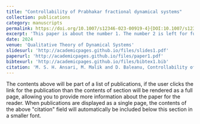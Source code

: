 ```yaml
---
title: "Controllability of Prabhakar fractional dynamical systems"
collection: publications
category: manuscripts
permalink: https://doi.org/10.1007/s12346-023-00919-4}{DOI:10.1007/s12346-023-00919-4
excerpt: 'This paper is about the number 1. The number 2 is left for future work.'
date: 2024
venue: 'Qualitative Theory of Dynamical Systems'
slidesurl: 'http://academicpages.github.io/files/slides1.pdf'
paperurl: 'http://academicpages.github.io/files/paper1.pdf'
bibtexurl: 'http://academicpages.github.io/files/bibtex1.bib'
citation: 'M. S. H. Ansari, M. Malik and D. Baleanu, Controllability of Prabhakar fractional dynamical systems, Qualitative Theory of Dynamical Systems 23(2) (2024) 1-28.'
---
```

The contents above will be part of a list of publications, if the user clicks the link for the publication than the contents of section will be rendered as a full page, allowing you to provide more information about the paper for the reader. When publications are displayed as a single page, the contents of the above "citation" field will automatically be included below this section in a smaller font.
